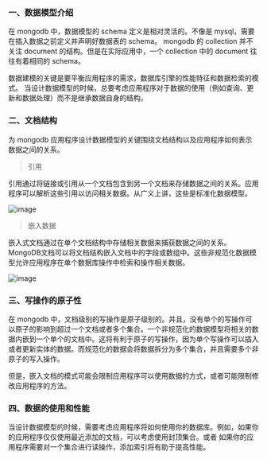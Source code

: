 
### 一、数据模型介绍

在 mongodb 中，数据模型的 schema 定义是相对灵活的。不像是 mysql，需要在插入数据之前定义并声明好数据表的 schema。 mongodb 的 collection 并不关注 document 的结构。但是在实际应用中，一个 collection 中的 document 往往有着相同的 schema。

数据建模的关键是要平衡应用程序的需求，数据库引擎的性能特征和数据检索的模式。
当设计数据模型的时候，总要考虑应用程序对于数据的使用（例如查询、更新和数据处理）而不是继承数据自身的结构。


### 二、文档结构

为 mongodb 应用程序设计数据模型的关键围绕文档结构以及应用程序如何表示数据之间的关系。

> 引用

引用通过将链接或引用从一个文档包含到另一个文档来存储数据之间的关系。应用程序可以解析这些引用以访问相关数据。从广义上讲，这些是标准化数据模型。

![image](https://docs.mongodb.com/v3.6/_images/data-model-normalized.bakedsvg.svg)

> 嵌入数据

嵌入式文档通过在单个文档结构中存储相关数据来捕获数据之间的关系。 MongoDB文档可以将文档结构嵌入文档中的字段或数组中。这些非规范化数据模型允许应用程序在单个数据库操作中检索和操作相关数据。

![image](https://docs.mongodb.com/v3.6/_images/data-model-denormalized.bakedsvg.svg)


### 三、写操作的原子性

在 mongodb 中，文档级别的写操作是原子级别的。并且，没有单个的写操作可以原子的影响到超过一个文档或者多个集合。一个非规范化的数据模型将相关的数据内嵌到一个单个的文档中。这将有利于原子的写操作，因为单个写操作可以插入或者更新实体的数据。而规范化的数据会将数据拆分为多个集合，并且需要多个非原子的写入操作。

但是，嵌入文档的模式可能会限制应用程序可以使用数据的方式，或者可能限制修改应用程序的方法。


### 四、数据的使用和性能

当设计数据模型的时候，需要考虑应用程序将如何使用你的数据库。例如，如果你的应用程序仅仅使用最近添加的文档，可以考虑使用封顶集合。或者 如果你的应用程序需要对一个集合进行读操作，添加索引将有助于提高性能。